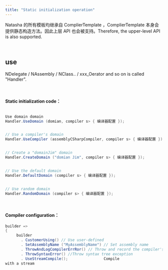 ```yaml
---
title: "Static initialization operation"
---
```


Natasha 的所有模板均继承自 ComplierTemplate ，ComplierTemplate 本身会提供静态构造方法。因此上层 API 也会被支持。Therefore, the upper-level API is also supported.

<br/>

## use

NDelegate / NAssembly / NClass.. / xxx_Oerator and so on is called "Handler".

<br/>

#### Static initialization code：

```cs

Use domain domain
Handler.UseDomain (domian, compiler s> { 编译器配置 });


// Use a compiler's domain
Handler.UseCompiler (assemblyCSharpCompiler, compiler s> { 编译器配置 }));


// Create a "domainJim" domain
Handler.CreateDomain ("domian Jim", compiler s> { 编译器配置 });


// Use the default domain
Handler.DefaultDomain (compiler s> { 编译器配置 });


// Use random domain
Handler.RandomDomain (compiler s> { 编译器配置 });

```

<br/>

#### Compiler configuration：

```cs
builder =>
{
     builder
       . CustomerUsing() // Use user-defined
       . SetAssemblyName ("MyAssemblyName") // Set assembly name
       . ThrowAndLogCompilerErrRor() // Throw and record the compiler's exception
       . ThrowSyntaxError() //Throw syntax tree exception
       . UseStreamCompile();                Compile
with a stream
```
